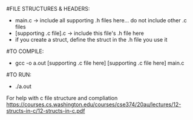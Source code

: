 #FILE STRUCTURES & HEADERS:

  - main.c -> include all supporting .h files here... do not include other .c files 
  - [supporting .c file].c -> include this file's .h file here
  - if you create a struct, define the struct in the .h file you use it

#TO COMPILE:

  - gcc -o a.out [supporting .c file here] [supporting .c file here] main.c

#TO RUN:

  - ./a.out


For help with c file structure and compliation https://courses.cs.washington.edu/courses/cse374/20au/lectures/12-structs-in-c/12-structs-in-c.pdf
